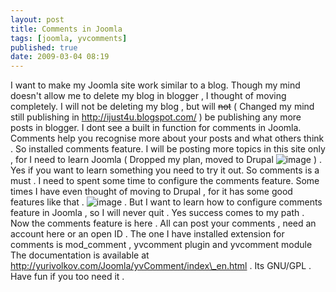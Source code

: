 ```yaml
---
layout: post
title: Comments in Joomla
tags: [joomla, yvcomments]
published: true
date: 2009-03-04 08:19
---
```

I want to make my Joomla site work similar to a blog. Though my mind doesn't allow me to delete my blog in blogger , I thought of moving completely. I will not be deleting my blog , but will ~~not~~ ( Changed my mind still publishing in http://ijust4u.blogspot.com/ ) be publishing any more posts in blogger. I dont see a built in function for comments in Joomla. Comments help you recognise more about your posts and what others think . So installed comments feature.  I will be posting more topics in this site only , for I need to learn Joomla ( Dropped my plan, moved to Drupal ![image](http://harikt.com/sites/all/libraries/fckeditor/editor/images/smiley/msn/regular_smile.gif) ) . Yes if you want to learn something you need to try it out. So comments is a must . I need to spent some time to configure the comments feature. Some times I have even thought of moving to Drupal , for it has some good features like that . ![image](http://harikt.com/sites/all/libraries/fckeditor/editor/images/smiley/msn/wink_smile.gif) . But I want to learn how to configure comments feature in Joomla , so I will never quit . Yes success comes to my path .  Now the comments feature is here . All can post your comments , need an account here or an open ID . The one I have installed extension for comments is mod\_comment , yvcomment plugin and yvcomment module The documentation is available at http://yurivolkov.com/Joomla/yvComment/index\_en.html . Its GNU/GPL . Have fun if you too need it .   
